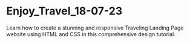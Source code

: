 # Enjoy_Travel_18-07-23
Learn how to create a stunning and responsive Traveling Landing Page website using HTML and CSS in this comprehensive design tutorial.